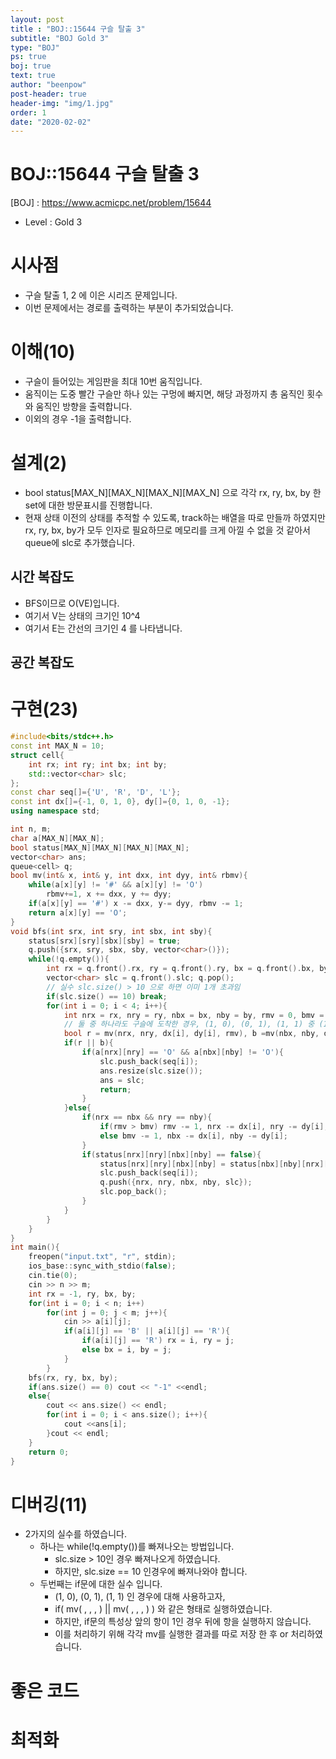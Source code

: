 ```yaml
---
layout: post
title : "BOJ::15644 구슬 탈출 3"
subtitle: "BOJ Gold 3"
type: "BOJ"
ps: true
boj: true
text: true
author: "beenpow"
post-header: true
header-img: "img/1.jpg"
order: 1
date: "2020-02-02"
---
```


# BOJ::15644 구슬 탈출 3
[BOJ] : <https://www.acmicpc.net/problem/15644>
- Level : Gold 3

# 시사점
- 구슬 탈출 1, 2 에 이은 시리즈 문제입니다.
- 이번 문제에서는 경로를 출력하는 부분이 추가되었습니다.

# 이해(10)
- 구슬이 들어있는 게임판을 최대 10번 움직입니다.
- 움직이는 도중 빨간 구슬만 하나 있는 구멍에 빠지면, 해당 과정까지 총 움직인 횟수와 움직인 방향을
  출력합니다.
- 이외의 경우 -1을 출력합니다.

# 설계(2)
- bool status[MAX_N][MAX_N][MAX_N][MAX_N] 으로 각각 rx, ry, bx, by 한 set에 대한 방문표시를
  진행합니다.
- 현재 상태 이전의 상태를 추적할 수 있도록, track하는 배열을 따로 만들까 하였지만 rx, ry, bx, by가
  모두 인자로 필요하므로 메모리를 크게 아낄 수 없을 것 같아서 queue에 slc로 추가했습니다.

## 시간 복잡도
- BFS이므로 O(VE)입니다.
- 여기서 V는 상태의 크기인 10^4
- 여기서 E는 간선의 크기인 4 를 나타냅니다.

## 공간 복잡도

# 구현(23)

```cpp
#include<bits/stdc++.h>
const int MAX_N = 10;
struct cell{
    int rx; int ry; int bx; int by;
    std::vector<char> slc;
};
const char seq[]={'U', 'R', 'D', 'L'};
const int dx[]={-1, 0, 1, 0}, dy[]={0, 1, 0, -1};
using namespace std;

int n, m;
char a[MAX_N][MAX_N];
bool status[MAX_N][MAX_N][MAX_N][MAX_N];
vector<char> ans;
queue<cell> q;
bool mv(int& x, int& y, int dxx, int dyy, int& rbmv){
    while(a[x][y] != '#' && a[x][y] != 'O')
        rbmv+=1, x += dxx, y += dyy;
    if(a[x][y] == '#') x -= dxx, y-= dyy, rbmv -= 1;
    return a[x][y] == 'O';
}
void bfs(int srx, int sry, int sbx, int sby){
    status[srx][sry][sbx][sby] = true;
    q.push({srx, sry, sbx, sby, vector<char>()});
    while(!q.empty()){
        int rx = q.front().rx, ry = q.front().ry, bx = q.front().bx, by = q.front().by;
        vector<char> slc = q.front().slc; q.pop();
        // 실수 slc.size() > 10 으로 하면 이미 1개 초과임
        if(slc.size() == 10) break;
        for(int i = 0; i < 4; i++){
            int nrx = rx, nry = ry, nbx = bx, nby = by, rmv = 0, bmv = 0;
            // 둘 중 하나라도 구슬에 도착한 경우, (1, 0), (0, 1), (1, 1) 중 (1,0)인 경우만 정답
            bool r = mv(nrx, nry, dx[i], dy[i], rmv), b =mv(nbx, nby, dx[i], dy[i], bmv);
            if(r || b){
                if(a[nrx][nry] == 'O' && a[nbx][nby] != 'O'){
                    slc.push_back(seq[i]);
                    ans.resize(slc.size());
                    ans = slc;
                    return;
                }
            }else{
                if(nrx == nbx && nry == nby){
                    if(rmv > bmv) rmv -= 1, nrx -= dx[i], nry -= dy[i];
                    else bmv -= 1, nbx -= dx[i], nby -= dy[i];
                }
                if(status[nrx][nry][nbx][nby] == false){
                    status[nrx][nry][nbx][nby] = status[nbx][nby][nrx][nry] = true;
                    slc.push_back(seq[i]);
                    q.push({nrx, nry, nbx, nby, slc});
                    slc.pop_back();
                }
            }
        }
    }
}
int main(){
    freopen("input.txt", "r", stdin);
    ios_base::sync_with_stdio(false);
    cin.tie(0);
    cin >> n >> m;
    int rx = -1, ry, bx, by;
    for(int i = 0; i < n; i++)
        for(int j = 0; j < m; j++){
            cin >> a[i][j];
            if(a[i][j] == 'B' || a[i][j] == 'R'){
                if(a[i][j] == 'R') rx = i, ry = j;
                else bx = i, by = j;
            }
        }
    bfs(rx, ry, bx, by);
    if(ans.size() == 0) cout << "-1" <<endl;
    else{
        cout << ans.size() << endl;
        for(int i = 0; i < ans.size(); i++){
            cout <<ans[i];
        }cout << endl;
    }
    return 0;
}
```

# 디버깅(11)
- 2가지의 실수를 하였습니다.
  - 하나는 while(!q.empty())를 빠져나오는 방법입니다.
    - slc.size > 10인 경우 빠져나오게 하였습니다.
    - 하지만, slc.size == 10 인경우에 빠져나와야 합니다. 
  - 두번째는 if문에 대한 실수 입니다.
    - (1, 0), (0, 1), (1, 1) 인 경우에 대해 사용하고자,
    - if( mv( , , , ) || mv(  , , , ) ) 와 같은 형태로 실행하였습니다.
    - 하지만, if문의 특성상 앞의 항이 1인 경우 뒤에 항을 실행하지 않습니다.
    - 이를 처리하기 위해 각각 mv를 실행한 결과를 따로 저장 한 후 or 처리하였습니다.

# 좋은 코드

# 최적화
